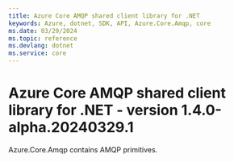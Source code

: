 ```yaml
---
title: Azure Core AMQP shared client library for .NET
keywords: Azure, dotnet, SDK, API, Azure.Core.Amqp, core
ms.date: 03/29/2024
ms.topic: reference
ms.devlang: dotnet
ms.service: core
---
```

# Azure Core AMQP shared client library for .NET - version 1.4.0-alpha.20240329.1 


Azure.Core.Amqp contains AMQP primitives. 

